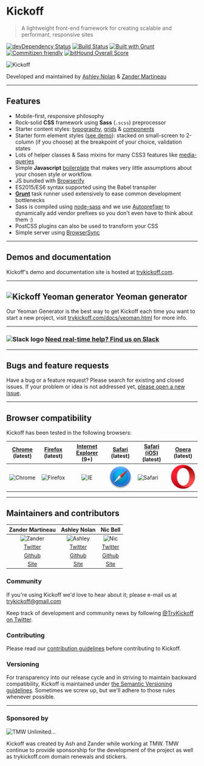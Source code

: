 # Kickoff
> A lightweight front-end framework for creating scalable and performant, responsive sites

[![devDependency Status](https://david-dm.org/trykickoff/kickoff/dev-status.png)](https://david-dm.org/trykickoff/kickoff#info=devDependencies) [![Build Status](https://travis-ci.org/TryKickoff/kickoff.svg?branch=master)](https://travis-ci.org/trykickoff/kickoff) [![Built with Grunt](https://cdn.gruntjs.com/builtwith.png)](http://gruntjs.com/) [![Commitizen friendly](https://img.shields.io/badge/commitizen-friendly-brightgreen.svg)](http://commitizen.github.io/cz-cli/) [![bitHound Overall Score](https://www.bithound.io/github/TryKickoff/kickoff/badges/score.svg)](https://www.bithound.io/github/TryKickoff/kickoff)

![Kickoff](http://i61.tinypic.com/1zyitqe.png)

Developed and maintained by [Ashley Nolan](https://github.com/ashleynolan) & [Zander Martineau](https://github.com/mrmartineau)

---

## Features
* Mobile-first, responsive philosophy
* Rock-solid **CSS** framework using **Sass** (`.scss`) preprocessor
 * Starter content styles: [typography](http://trykickoff.com/demos/typography.html), [grids](http://trykickoff.com/demos/grids.html) & [components](http://trykickoff.com/demos/components.html)
 * Starter form element styles ([see demo](http://trykickoff.com/demos/forms.html)): stacked on small-screen to 2-column (if you choose) at the breakpoint of your choice, validation states
 * Lots of helper classes & Sass mixins for many CSS3 features like [media-queries](https://github.com/TryKickoff/kickoff/blob/master/assets/src/scss/mixins/_responsive.scss)
* Simple **Javascript** [boilerplate](https://github.com/TryKickoff/kickoff/blob/master/assets/src/js/script.js) that makes very little assumptions about your chosen style or workflow.
 * JS bundled with [Browserify](http://browserify.org)
 * ES2015/ES6 syntax supported using the Babel transpiler
* **[Grunt](http://gruntjs.com)** task runner used extensively to ease common development bottlenecks
 * Sass is compiled using [node-sass](https://github.com/sass/node-sass) and we use [Autoprefixer](https://github.com/postcss/autoprefixer) to dynamically add vendor prefixes so you don't even have to think about them :)
 * PostCSS plugins can also be used to transform your CSS
* Simple server using [BrowserSync](http://browsersync.io)

---

## Demos and documentation
Kickoff's demo and documentation site is hosted at [trykickoff.com](http://trykickoff.com/).

---

## ![Kickoff Yeoman generator](http://i.imgur.com/rWftxao.png?1) Yeoman generator
Our Yeoman Generator is the best way to get Kickoff each time you want to start a new project, visit [trykickoff.com/docs/yeoman.html](http://trykickoff.com/docs/yeoman.html) for more info.

---

### ![Slack logo](http://i.imgur.com/1LNs3Q6.png?1) [Need real-time help? Find us on Slack](https://slackin-trykickoff.herokuapp.com/)

---

## Bugs and feature requests
Have a bug or a feature request? Please search for existing and closed issues. If your problem or idea is not addressed yet, [please open a new issue](https://github.com/TryKickoff/kickoff/issues/new).

---

## Browser compatibility
Kickoff has been tested in the following browsers:

| [Chrome](https://www.google.com/chrome/) (latest)                                                               | [Firefox](https://www.mozilla.org/en-GB/firefox/new/) (latest)                                                     | [Internet Explorer](https://en.wikipedia.org/wiki/Internet_Explorer_9) (9+)                                                       | [Safari](https://www.apple.com/safari/) (latest)                                                                | [Safari (iOS)](https://www.apple.com/safari/) (latest)                                                                 | [Opera](https://www.opera.com/) (latest)                                                                     |
|:---------------------------------------------------------------------------------------------------------------:|:------------------------------------------------------------------------------------------------------------------:|:---------------------------------------------------------------------------------------------------------------------------------:|:---------------------------------------------------------------------------------------------------------------:|------------------------------------------------------------------------------------------------------------------------|:------------------------------------------------------------------------------------------------------------:|
| <img src="https://github.com/alrra/browser-logos/raw/master/chrome/chrome_256x256.png" width="80" alt="Chrome"> | <img src="https://github.com/alrra/browser-logos/raw/master/firefox/firefox_256x256.png" width="80" alt="Firefox"> | <img src="https://github.com/alrra/browser-logos/raw/master/internet-explorer/internet-explorer_256x256.png" width="80" alt="IE"> | <img src="https://github.com/alrra/browser-logos/raw/master/safari/safari_256x256.png" width="80" alt="Safari"> | <img src="https://github.com/alrra/browser-logos/raw/master/safari-ios/safari-ios_256x256.png" width="80" alt="Safari">| <img src="https://github.com/alrra/browser-logos/raw/master/opera/opera_256x256.png" width="80" alt="Opera"> |

---

## Maintainers and contributors
|                           Zander Martineau                          |                             Ashley Nolan                             |                              Nic Bell                             |
|:-------------------------------------------------------------------:|:--------------------------------------------------------------------:|:-----------------------------------------------------------------:|
| ![Zander](https://avatars0.githubusercontent.com/u/64883?v=3&s=100) | ![Ashley](https://avatars3.githubusercontent.com/u/805184?v=3&s=100) | ![Nic](https://avatars3.githubusercontent.com/u/151842?v=3&s=100) |
| [Twitter](http://twitter.com/mrmartineau)                           | [Twitter](http://twitter.com/AshNolan_)                              | [Twitter](http://twitter.com)                                     |
| [Github](https://github.com/mrmartineau/)                           | [Github](https://github.com/ashleynolan)                             | [Github](https://github.com/nicbell/)                             |
| [Site](http://martineau.tv)                                         | [Site](http://ashleynolan.co.uk)                                     | [Site](http://nicbell.net)                                        |

### Community
If you're using Kickoff we'd love to hear about it; please e-mail us at trykickoff@gmail.com

Keep track of development and community news by following [@TryKickoff on Twitter](http://twitter.com/TryKickoff).

### Contributing
Please read our [contribution guidelines](https://github.com/TryKickoff/kickoff/wiki/Contributing-to-Kickoff) before contributing to Kickoff.

### Versioning
For transparency into our release cycle and in striving to maintain backward compatibility, Kickoff is maintained under [the Semantic Versioning guidelines](http://semver.org/). Sometimes we screw up, but we'll adhere to those rules whenever possible.

---

### Sponsored by
![TMW Unlimited...](http://i.imgur.com/KIUIgi8.png?1)

Kickoff was created by Ash and Zander while working at TMW. TMW continue to provide sponsorship for the development of the project as well as trykickoff.com domain renewals and stickers.
